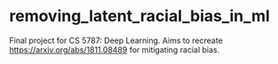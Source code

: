 # removing_latent_racial_bias_in_ml
Final project for CS 5787: Deep Learning. Aims to recreate https://arxiv.org/abs/1811.08489 for mitigating racial bias.
